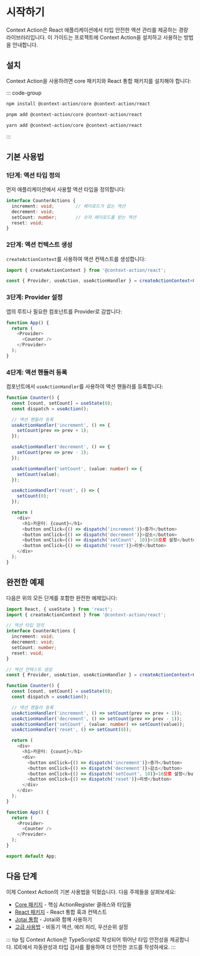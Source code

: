# 시작하기

Context Action은 React 애플리케이션에서 타입 안전한 액션 관리를 제공하는 경량 라이브러리입니다. 이 가이드는 프로젝트에 Context Action을 설치하고 사용하는 방법을 안내합니다.

## 설치

Context Action을 사용하려면 core 패키지와 React 통합 패키지를 설치해야 합니다:

::: code-group

```bash [npm]
npm install @context-action/core @context-action/react
```

```bash [pnpm]
pnpm add @context-action/core @context-action/react
```

```bash [yarn]
yarn add @context-action/core @context-action/react
```

:::

## 기본 사용법

### 1단계: 액션 타입 정의

먼저 애플리케이션에서 사용할 액션 타입을 정의합니다:

```typescript
interface CounterActions {
  increment: void;        // 페이로드가 없는 액션
  decrement: void;
  setCount: number;       // 숫자 페이로드를 받는 액션
  reset: void;
}
```

### 2단계: 액션 컨텍스트 생성

`createActionContext`를 사용하여 액션 컨텍스트를 생성합니다:

```typescript
import { createActionContext } from '@context-action/react';

const { Provider, useAction, useActionHandler } = createActionContext<CounterActions>();
```

### 3단계: Provider 설정

앱의 루트나 필요한 컴포넌트를 Provider로 감쌉니다:

```typescript
function App() {
  return (
    <Provider>
      <Counter />
    </Provider>
  );
}
```

### 4단계: 액션 핸들러 등록

컴포넌트에서 `useActionHandler`를 사용하여 액션 핸들러를 등록합니다:

```typescript
function Counter() {
  const [count, setCount] = useState(0);
  const dispatch = useAction();

  // 액션 핸들러 등록
  useActionHandler('increment', () => {
    setCount(prev => prev + 1);
  });

  useActionHandler('decrement', () => {
    setCount(prev => prev - 1);
  });

  useActionHandler('setCount', (value: number) => {
    setCount(value);
  });

  useActionHandler('reset', () => {
    setCount(0);
  });

  return (
    <div>
      <h1>카운터: {count}</h1>
      <button onClick={() => dispatch('increment')}>증가</button>
      <button onClick={() => dispatch('decrement')}>감소</button>
      <button onClick={() => dispatch('setCount', 10)}>10으로 설정</button>
      <button onClick={() => dispatch('reset')}>리셋</button>
    </div>
  );
}
```

## 완전한 예제

다음은 위의 모든 단계를 포함한 완전한 예제입니다:

```typescript
import React, { useState } from 'react';
import { createActionContext } from '@context-action/react';

// 액션 타입 정의
interface CounterActions {
  increment: void;
  decrement: void;
  setCount: number;
  reset: void;
}

// 액션 컨텍스트 생성
const { Provider, useAction, useActionHandler } = createActionContext<CounterActions>();

function Counter() {
  const [count, setCount] = useState(0);
  const dispatch = useAction();

  // 액션 핸들러 등록
  useActionHandler('increment', () => setCount(prev => prev + 1));
  useActionHandler('decrement', () => setCount(prev => prev - 1));
  useActionHandler('setCount', (value: number) => setCount(value));
  useActionHandler('reset', () => setCount(0));

  return (
    <div>
      <h1>카운터: {count}</h1>
      <div>
        <button onClick={() => dispatch('increment')}>증가</button>
        <button onClick={() => dispatch('decrement')}>감소</button>
        <button onClick={() => dispatch('setCount', 10)}>10으로 설정</button>
        <button onClick={() => dispatch('reset')}>리셋</button>
      </div>
    </div>
  );
}

function App() {
  return (
    <Provider>
      <Counter />
    </Provider>
  );
}

export default App;
```

## 다음 단계

이제 Context Action의 기본 사용법을 익혔습니다. 다음 주제들을 살펴보세요:

- [Core 패키지](/ko/api/core/) - 핵심 ActionRegister 클래스와 타입들
- [React 패키지](/ko/api/react/) - React 통합 훅과 컨텍스트
- [Jotai 통합](/ko/api/jotai/) - Jotai와 함께 사용하기
- [고급 사용법](/ko/guide/advanced) - 비동기 액션, 에러 처리, 우선순위 설정

::: tip 팁
Context Action은 TypeScript로 작성되어 뛰어난 타입 안전성을 제공합니다. IDE에서 자동완성과 타입 검사를 활용하여 더 안전한 코드를 작성하세요.
:::
